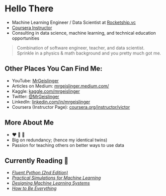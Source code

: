 # Hello There

* Machine Learning Engineer / Data Scientist at [Rocketship.vc](https://www.rocketship.vc/)
* [Coursera Instructor](https://www.coursera.org/instructor/victor)
* Consulting in data science, machine learning, and technical education opportunities


> Combination of software engineer, teacher, and data scientist. Sprinkle in a physics & math background and you pretty much got me.

## Other Places You Can Find Me:

- YouTube: [MrGeislinger](https://www.youtube.com/channel/UCPr9pMzkuMIlSvkxyEv1IoQ)
- Articles on Medium: [mrgeislinger.medium.com/](https://mrgeislinger.medium.com/)
- Kaggle: [kaggle.com/mrgeislinger](https://www.kaggle.com/mrgeislinger)
- Twitter: [@MrGeislinger](https://twitter.com/MrGeislinger)
- LinkedIn: [linkedin.com/in/mrgeislinger](https://www.linkedin.com/in/mrgeislinger/)
- Coursera (Instructor Page): [coursera.org/instructor/victor](https://www.coursera.org/instructor/victor)


## More About Me

- ❤️ 🐍 🐼
- Big on redundancy; (hence my identical twins)
- Passion for teaching others on better ways to use data


## Currently Reading 📖

- [*Fluent Python (2nd Edition)*](https://www.oreilly.com/library/view/fluent-python-2nd/9781492056348/)
- [*Practical Simulations for Machine Learning*](https://www.oreilly.com/library/view/practical-simulations-for/9781492089919/)
- [*Designing Machine Learning Systems*](https://www.oreilly.com/library/view/designing-machine-learning/9781098107956/)
- [*How to Be Everything*](https://howtobeeverything.com/)
